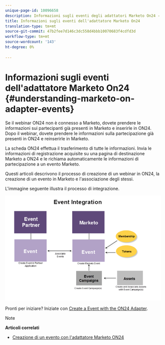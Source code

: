 ```yaml
---
unique-page-id: 10096658
description: Informazioni sugli eventi degli adattatori Marketo On24 - Marketo Docs - Documentazione del prodotto
title: Informazioni sugli eventi dell'adattatore Marketo On24
translation-type: tm+mt
source-git-commit: 47b2fee7d146c3dc558d4bbb10070683f4cdfd3d
workflow-type: tm+mt
source-wordcount: '143'
ht-degree: 0%

---
```



# Informazioni sugli eventi dell&#39;adattatore Marketo On24 {#understanding-marketo-on-adapter-events}

Se il webinar ON24 non è connesso a Marketo, dovete prendere le informazioni sui partecipanti già presenti in Marketo e inserirle in ON24. Dopo il webinar, dovete prendere le informazioni sulla partecipazione già presenti in ON24 e reinserirle in Marketo.

La scheda ON24 effettua il trasferimento di tutte le informazioni. Invia le informazioni di registrazione acquisite su una pagina di destinazione Marketo a ON24 e le richiama automaticamente le informazioni di partecipazione a un evento Marketo.

Questi articoli descrivono il processo di creazione di un webinar in ON24, la creazione di un evento in Marketo e l&#39;associazione degli stessi.

L&#39;immagine seguente illustra il processo di integrazione.

![](assets/image2015-12-16-11-3a26-3a29.png)

Pronti per iniziare? Iniziate con [Create a Event with the ON24 Adapter](../../../../../product-docs/demand-generation/events/create-an-event/create-an-event-with-the-marketo-on24-adapter.md).

>[!NOTE]
>
>**Articoli correlati**
>
>* [Creazione di un evento con l&#39;adattatore Marketo ON24](../../../../../product-docs/demand-generation/events/create-an-event/create-an-event-with-the-marketo-on24-adapter.md)

>



